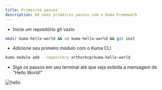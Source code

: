 ```yaml
---
title: Primeiros passos
description: Dê seus primeiros passos com o Kuma Framework
---
```


- Inicie um repositório git vazio

```bash
mkdir kuma-hello-world && cd kuma-hello-world && git init
```

- Adicione seu primeiro módulo com o Kuma CLI

```bash
kuma module add --repository arthurbcp/kuma-hello-world
```

- Siga os passos em seu terminal até que seja exibida a mensagem de "Hello World!"

![hello](https://github.com/user-attachments/assets/bf9c603f-1f58-4cde-ae9a-935bc6857f2f)
